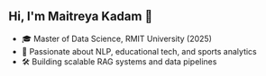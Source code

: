 ## Hi, I'm Maitreya Kadam 👋
- 🎓 Master of Data Science, RMIT University (2025)
- 🧠 Passionate about NLP, educational tech, and sports analytics
- 🛠️ Building scalable RAG systems and data pipelines

